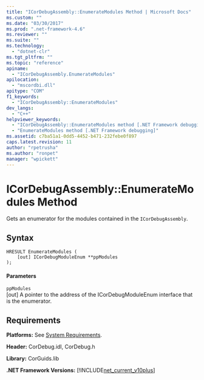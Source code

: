 ```yaml
---
title: "ICorDebugAssembly::EnumerateModules Method | Microsoft Docs"
ms.custom: ""
ms.date: "03/30/2017"
ms.prod: ".net-framework-4.6"
ms.reviewer: ""
ms.suite: ""
ms.technology: 
  - "dotnet-clr"
ms.tgt_pltfrm: ""
ms.topic: "reference"
apiname: 
  - "ICorDebugAssembly.EnumerateModules"
apilocation: 
  - "mscordbi.dll"
apitype: "COM"
f1_keywords: 
  - "ICorDebugAssembly::EnumerateModules"
dev_langs: 
  - "C++"
helpviewer_keywords: 
  - "ICorDebugAssembly::EnumerateModules method [.NET Framework debugging]"
  - "EnumerateModules method [.NET Framework debugging]"
ms.assetid: c7ba51a1-0dd5-4452-b471-232febe0f897
caps.latest.revision: 11
author: "rpetrusha"
ms.author: "ronpet"
manager: "wpickett"
---
```

# ICorDebugAssembly::EnumerateModules Method
Gets an enumerator for the modules contained in the `ICorDebugAssembly`.  
  
## Syntax  
  
```  
HRESULT EnumerateModules (  
    [out] ICorDebugModuleEnum **ppModules  
);  
```  
  
#### Parameters  
 `ppModules`  
 [out] A pointer to the address of the ICorDebugModuleEnum interface that is the enumerator.  
  
## Requirements  
 **Platforms:** See [System Requirements](../../../../docs/framework/getting-started/system-requirements.md).  
  
 **Header:** CorDebug.idl, CorDebug.h  
  
 **Library:** CorGuids.lib  
  
 **.NET Framework Versions:** [!INCLUDE[net_current_v10plus](../../../../includes/net-current-v10plus-md.md)]